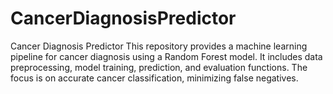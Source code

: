 # CancerDiagnosisPredictor
Cancer Diagnosis Predictor This repository provides a machine learning pipeline for cancer diagnosis using a Random Forest model. It includes data preprocessing, model training, prediction, and evaluation functions. The focus is on accurate cancer classification, minimizing false negatives.
